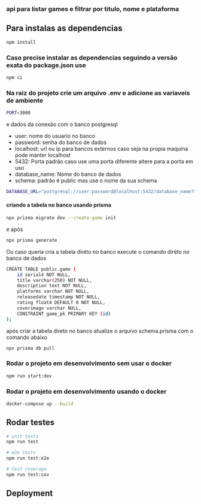 ### api para listar games e filtrar por titulo, nome e plataforma

## Para instalas as dependencias

```bash
npm install
```
### Caso precise instalar as dependencias seguindo a versão exata do package.json use
```bash
npm ci
```

### Na raiz do projeto crie um arquivo .env e adicione as variaveis de ambiente
```bash
PORT=3000
```
e dados da conexão com o banco postgresql
- user: nome do usuario no banco
- password: senha do banco de dados
- localhost: url ou ip para bancos externos caso seja na propia maquina pode manter localhost
- 5432: Porta padrão caso use uma porta diferente altere para a porta em uso
- database_name: Nome do banco de dados
- schema: padrão é public mas use o nome da sua schema

```bash
DATABASE_URL="postgresql://user:password@localhost:5432/database_name?schema=public"
```

#### criando a tabela no banco usando prisma
```bash
npx prisma migrate dev --create-game init
```
e após
```bash
npx prisma generate
```

Ou caso queria cria a tabela diréto no banco execute o comando diréto no banco de dados
```bash
CREATE TABLE public.game (
    id serial4 NOT NULL,
    title varchar(250) NOT NULL,
    description text NOT NULL,
    platforms varchar NOT NULL,
    releasedate timestamp NOT NULL,
    rating float4 DEFAULT 0 NOT NULL,
    coverimage varchar NULL,
    CONSTRAINT game_pk PRIMARY KEY (id)
);
```

após criar a tabela direto no banco atualize o arquivo schema.prisma com o comando abaixo
```bash
npx prisma db pull
```

### Rodar o projeto em desenvolvimento sem usar o docker

```bash
npm run start:dev
```

### Rodar o projeto em desenvolvimento usando o docker
```bash
docker-compose up --build
```

## Rodar testes

```bash
# unit tests
npm run test

# e2e tests
npm run test:e2e

# test coverage
npm run test:cov
```

## Deployment

